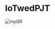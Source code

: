 # loTwedPJT
![myQR](https://github.com/user-attachments/assets/279b30bf-36b9-42f0-87d8-51271ef7fd54)
